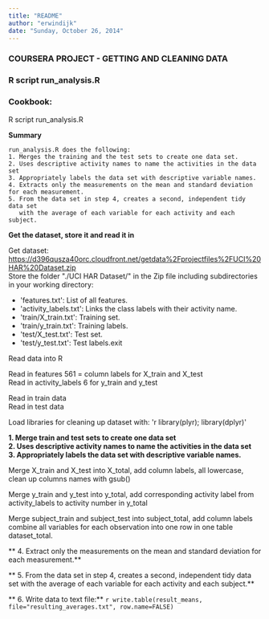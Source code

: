 ```yaml
---
title: "README"
author: "erwindijk"
date: "Sunday, October 26, 2014"
---
```


### COURSERA PROJECT - GETTING AND CLEANING DATA  
### R script run_analysis.R <insert link here>  
### Cookbook: <insert link here>


R script run_analysis.R <insert link here>  

**Summary**
```
run_analysis.R does the following:   
1. Merges the training and the test sets to create one data set.  
2. Uses descriptive activity names to name the activities in the data set  
3. Appropriately labels the data set with descriptive variable names.   
4. Extracts only the measurements on the mean and standard deviation for each measurement.   
5. From the data set in step 4, creates a second, independent tidy data set 
   with the average of each variable for each activity and each subject.  
```

**Get the dataset, store it and read it in**   

Get dataset: https://d396qusza40orc.cloudfront.net/getdata%2Fprojectfiles%2FUCI%20HAR%20Dataset.zip    
Store the folder "./UCI HAR Dataset/" in the Zip file including subdirectories in your working directory:   
- 'features.txt': List of all features.  
- 'activity_labels.txt': Links the class labels with their activity name.  
- 'train/X_train.txt': Training set.  
- 'train/y_train.txt': Training labels.  
- 'test/X_test.txt': Test set.  
- 'test/y_test.txt': Test labels.exit  

Read data into R  

Read in features 561 = column labels for X_train and X_test  
Read in activity_labels 6 for y_train and y_test

Read in train data  
Read in test data  
  
Load libraries for cleaning up dataset with:
'r library(plyr); library(dplyr)'  

**1. Merge train and test sets to create one data set  
2. Uses descriptive activity names to name the activities in the data set  
3. Appropriately labels the data set with descriptive variable names.**   
  
Merge X_train and X_test into X_total, add column labels, all lowercase, 
clean up columns names with gsub() 

Merge y_train and y_test into y_total, add corresponding activity label 
from activity_labels to activity number in y_total  

Merge subject_train and subject_test into subject_total, add column labels  
combine all variables for each observation into one row in one table dataset_total.  

** 4. Extract only the measurements on the mean and standard deviation for each measurement.**  

** 5. From the data set in step 4, creates a second, independent tidy data set 
   with the average of each variable for each activity and each subject.**   
   
** 6. Write data to text file:** `r write.table(result_means, file="resulting_averages.txt", row.name=FALSE)`


